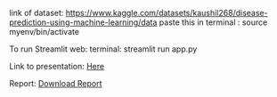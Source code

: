 link of dataset: https://www.kaggle.com/datasets/kaushil268/disease-prediction-using-machine-learning/data
paste this in terminal :
    source myenv/bin/activate
    
To run Streamlit web:
    terminal: streamlit run app.py
    
Link to presentation: [Here](https://mphcmiuedu-my.sharepoint.com/:p:/g/personal/itdsiu22173_student_hcmiu_edu_vn/ERl_kvqnmQ1Agy05NLE-NicBqEGQpB8epm58bpbJ8QKjlQ?e=LUJYWB)    

Report: [Download Report](Bigdata_projectReport.pdf)